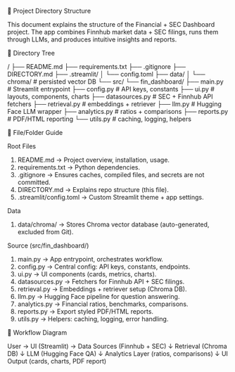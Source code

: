 📂 Project Directory Structure

This document explains the structure of the Financial + SEC Dashboard project.
The app combines Finnhub market data + SEC filings, runs them through LLMs, and produces intuitive insights and reports.

📌 Directory Tree

/
├── README.md
├── requirements.txt
├── .gitignore
├── DIRECTORY.md
├── .streamlit/
│   └── config.toml
├── data/
│   └── chroma/                  # persisted vector DB
└── src/
    └── fin_dashboard/
        ├── main.py              # Streamlit entrypoint
        ├── config.py            # API keys, constants
        ├── ui.py                # layouts, components, charts
        ├── datasources.py       # SEC + Finnhub API fetchers
        ├── retrieval.py         # embeddings + retriever
        ├── llm.py               # Hugging Face LLM wrapper
        ├── analytics.py         # ratios + comparisons
        ├── reports.py           # PDF/HTML reporting
        └── utils.py             # caching, logging, helpers


📖 File/Folder Guide

Root Files

1) README.md → Project overview, installation, usage.
2) requirements.txt → Python dependencies.
3) .gitignore → Ensures caches, compiled files, and secrets are not committed.
4) DIRECTORY.md → Explains repo structure (this file).
5) .streamlit/config.toml → Custom Streamlit theme + app settings.

Data

1) data/chroma/ → Stores Chroma vector database (auto-generated, excluded from Git).

Source (src/fin_dashboard/)

1) main.py → App entrypoint, orchestrates workflow.
2) config.py → Central config: API keys, constants, endpoints.
3) ui.py → UI components (cards, metrics, charts).
4) datasources.py → Fetchers for Finnhub API + SEC filings.
5) retrieval.py → Embeddings + retriever setup (Chroma DB).
6) llm.py → Hugging Face pipeline for question answering.
7) analytics.py → Financial ratios, benchmarks, comparisons.
8) reports.py → Export styled PDF/HTML reports.
9) utils.py → Helpers: caching, logging, error handling.

🔄 Workflow Diagram

User → UI (Streamlit) → Data Sources (Finnhub + SEC)
         ↓
    Retrieval (Chroma DB)
         ↓
    LLM (Hugging Face QA)
         ↓
    Analytics Layer (ratios, comparisons)
         ↓
    UI Output (cards, charts, PDF report)